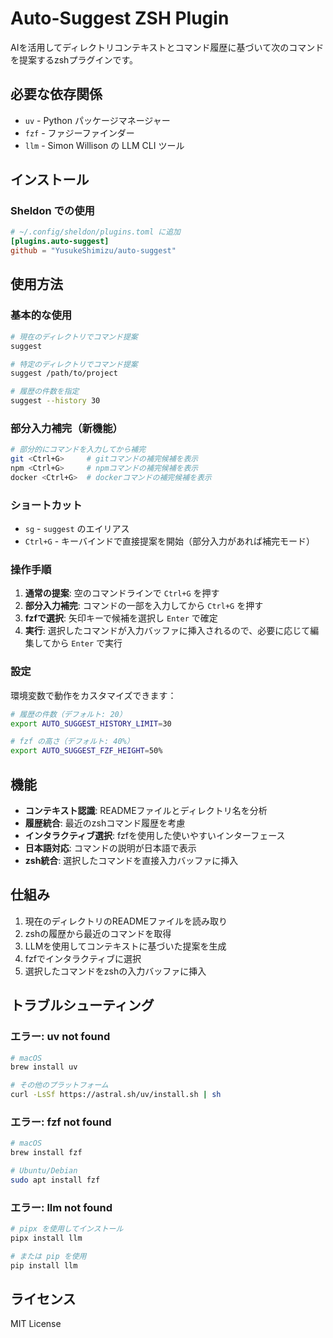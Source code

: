 # Auto-Suggest ZSH Plugin

AIを活用してディレクトリコンテキストとコマンド履歴に基づいて次のコマンドを提案するzshプラグインです。

## 必要な依存関係

- `uv` - Python パッケージマネージャー
- `fzf` - ファジーファインダー
- `llm` - Simon Willison の LLM CLI ツール

## インストール

### Sheldon での使用

```toml
# ~/.config/sheldon/plugins.toml に追加
[plugins.auto-suggest]
github = "YusukeShimizu/auto-suggest"
```

## 使用方法

### 基本的な使用

```bash
# 現在のディレクトリでコマンド提案
suggest

# 特定のディレクトリでコマンド提案
suggest /path/to/project

# 履歴の件数を指定
suggest --history 30
```

### 部分入力補完（新機能）

```bash
# 部分的にコマンドを入力してから補完
git <Ctrl+G>     # gitコマンドの補完候補を表示
npm <Ctrl+G>     # npmコマンドの補完候補を表示
docker <Ctrl+G>  # dockerコマンドの補完候補を表示
```

### ショートカット

- `sg` - `suggest` のエイリアス
- `Ctrl+G` - キーバインドで直接提案を開始（部分入力があれば補完モード）

### 操作手順

1. **通常の提案**: 空のコマンドラインで `Ctrl+G` を押す
2. **部分入力補完**: コマンドの一部を入力してから `Ctrl+G` を押す
3. **fzfで選択**: 矢印キーで候補を選択し `Enter` で確定
4. **実行**: 選択したコマンドが入力バッファに挿入されるので、必要に応じて編集してから `Enter` で実行

### 設定

環境変数で動作をカスタマイズできます：

```bash
# 履歴の件数（デフォルト: 20）
export AUTO_SUGGEST_HISTORY_LIMIT=30

# fzf の高さ（デフォルト: 40%）
export AUTO_SUGGEST_FZF_HEIGHT=50%
```

## 機能

- **コンテキスト認識**: READMEファイルとディレクトリ名を分析
- **履歴統合**: 最近のzshコマンド履歴を考慮
- **インタラクティブ選択**: fzfを使用した使いやすいインターフェース
- **日本語対応**: コマンドの説明が日本語で表示
- **zsh統合**: 選択したコマンドを直接入力バッファに挿入

## 仕組み

1. 現在のディレクトリのREADMEファイルを読み取り
2. zshの履歴から最近のコマンドを取得
3. LLMを使用してコンテキストに基づいた提案を生成
4. fzfでインタラクティブに選択
5. 選択したコマンドをzshの入力バッファに挿入

## トラブルシューティング

### エラー: uv not found
```bash
# macOS
brew install uv

# その他のプラットフォーム
curl -LsSf https://astral.sh/uv/install.sh | sh
```

### エラー: fzf not found
```bash
# macOS
brew install fzf

# Ubuntu/Debian
sudo apt install fzf
```

### エラー: llm not found
```bash
# pipx を使用してインストール
pipx install llm

# または pip を使用
pip install llm
```

## ライセンス

MIT License